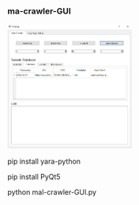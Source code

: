### ma-crawler-GUI

<img src="images/main.png" width="50%">

pip install yara-python

pip install PyQt5

python mal-crawler-GUI.py

